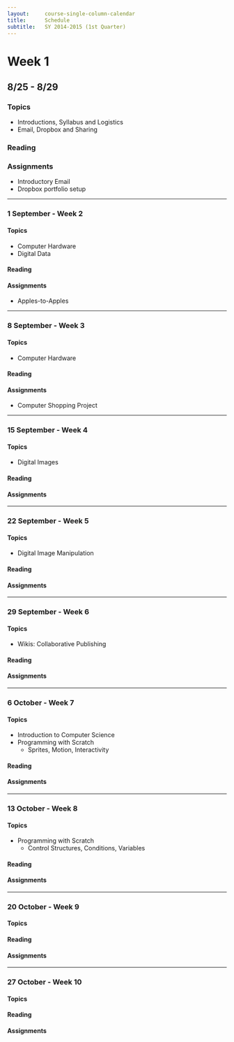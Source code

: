 ```yaml
---
layout:     course-single-column-calendar
title:      Schedule
subtitle:   SY 2014-2015 (1st Quarter)
---
```


# Week 1 #

## 8/25 - 8/29 ##

### Topics ###

- Introductions, Syllabus and Logistics
- Email, Dropbox and Sharing

### Reading ###


### Assignments ###

- Introductory Email
- Dropbox portfolio setup

---


### 1 September - Week 2  ###

#### Topics ####

- Computer Hardware
- Digital Data

#### Reading ####


#### Assignments ####

- Apples-to-Apples


---


### 8 September - Week 3  ###

#### Topics ####

- Computer Hardware

#### Reading ####

#### Assignments ####

- Computer Shopping Project


---


### 15 September - Week 4  ###

#### Topics ####

- Digital Images

#### Reading ####

#### Assignments ####


---


### 22 September - Week 5  ###

#### Topics ####

- Digital Image Manipulation

#### Reading ####

#### Assignments ####


---


### 29 September - Week 6  ###

#### Topics ####

- Wikis:  Collaborative Publishing

#### Reading ####

#### Assignments ####


---


### 6 October - Week 7  ###

#### Topics ####

- Introduction to Computer Science
- Programming with Scratch 
    - Sprites, Motion, Interactivity

#### Reading ####

#### Assignments ####


---


### 13 October - Week 8  ###

#### Topics ####

- Programming with Scratch
    - Control Structures, Conditions, Variables

#### Reading ####

#### Assignments ####


---


### 20 October - Week 9  ###

#### Topics ####

#### Reading ####

#### Assignments ####


---


### 27 October - Week 10  ###

#### Topics ####

#### Reading ####

#### Assignments ####
